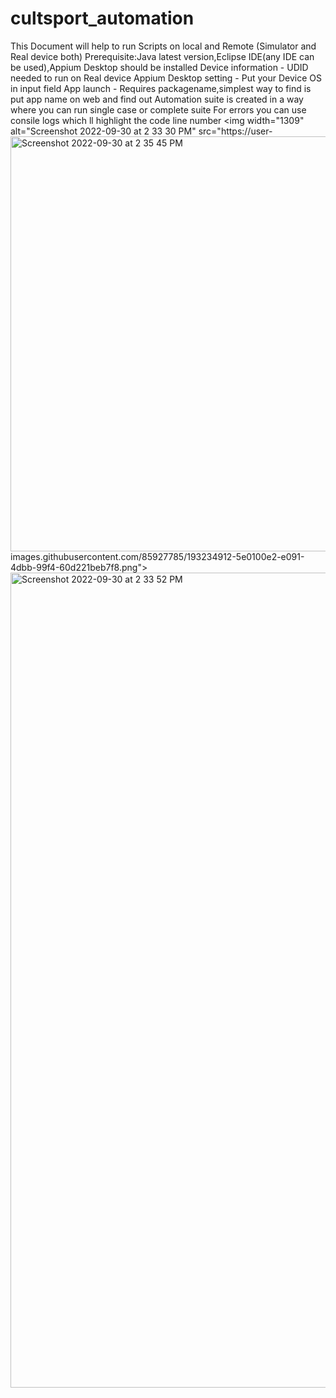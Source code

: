 # cultsport_automation
This Document will help to run Scripts on local and Remote (Simulator and Real device both)
Prerequisite:Java latest version,Eclipse IDE(any IDE can be used),Appium Desktop should be installed
Device information - UDID needed to run on Real device
Appium Desktop setting - Put your Device OS in input field
App launch - Requires packagename,simplest way to find is put app name on web and find out 
Automation suite is created in a way where you can run single case or complete suite
For errors you can use consile logs which ll highlight the code line number 
<img width="1309" alt="Screenshot 2022-09-30 at 2 33 30 PM" src="https://user-<img width="664" alt="Screenshot 2022-09-30 at 2 35 45 PM" src="https://user-images.githubusercontent.com/85927785/193235345-0ff42da1-6bb4-4eb3-b2f7-ccdf79f26ec4.png">
images.githubusercontent.com/85927785/193234912-5e0100e2-e091-4dbb-99f4-60d221beb7f8.png">
<img width="1304" alt="Screenshot 2022-09-30 at 2 33 52 PM" src="https://user-images.githubusercontent.com/85927785/193234952-d1430d64-dca4-4241-9289-e99740aa7938.png">
